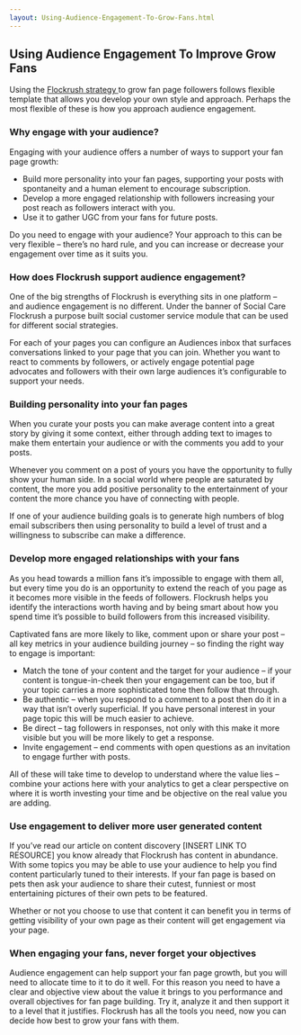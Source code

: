 ```yaml
---
layout: Using-Audience-Engagement-To-Grow-Fans.html
---
```


<div class="ui left vertical stripe segment">
  <div class="ui left text container">
  <h2>Using Audience Engagement To Improve Grow Fans</h2>
  <p>Using the
    <a href="/resources/How-to-build-an-audience-of-one-million-fans-in-ten-steps/">Flockrush strategy </a> to grow fan page followers follows flexible template that allows you develop your own style and approach. Perhaps the most flexible of these is how you approach audience engagement.
  </p>
  <h3 class="ui header">Why engage with your audience?</h3>
  <p>
    Engaging with your audience offers a number of ways to support your fan page growth:</p>
  <ul class="ui list p-light-up"><li>Build more personality into your fan pages, supporting your posts with spontaneity and a human element to encourage subscription.</li><li>
      Develop a more engaged relationship with followers increasing your post reach as followers interact with you.</li><li>
      Use it to gather UGC from your fans for future posts.</li></ul>
  <p>Do you need to engage with your audience? Your approach to this can be very flexible – there’s no hard rule, and you can increase or decrease your engagement over time as it suits you.
  </p>
  <h3 class="ui header">How does Flockrush support audience engagement?</h3>
  <p>
    One of the big strengths of Flockrush is everything sits in one platform – and audience engagement is no different. Under the banner of Social Care Flockrush a purpose built social customer service module that can be used for different social strategies.
    </p>
  <p>
    For each of your pages you can configure an Audiences inbox that surfaces conversations linked to your page that you can join. Whether you want to react to comments by followers, or actively engage potential page advocates and followers with their own
    large audiences it’s configurable to support your needs.
  </p>
  <h3 class="ui header">Building personality into your fan pages</h3>
  <p>
    When you curate your posts you can make average content into a great story by giving it some context, either through adding text to images to make them entertain your audience or with the comments you add to your posts.</p>
  <p>
    Whenever you comment on a post of yours you have the opportunity to fully show your human side. In a social world where people are saturated by content, the more you add positive personality to the entertainment of your content the more chance you have
    of connecting with people. </p>
  <p>
    If one of your audience building goals is to generate high numbers of blog email subscribers then using personality to build a level of trust and a willingness to subscribe can make a difference.
  </p>
  <h3 class="ui header">Develop more engaged relationships with your fans</h3>
  <p>
    As you head towards a million fans it’s impossible to engage with them all, but every time you do is an opportunity to extend the reach of you page as it becomes more visible in the feeds of followers. Flockrush helps you identify the interactions worth
    having and by being smart about how you spend time it’s possible to build followers from this increased visibility.</p>
  <p>
    Captivated fans are more likely to like, comment upon or share your post – all key metrics in your audience building journey – so finding the right way to engage is important:</p>
  <ul class="ui list p-light-up"><li>Match the tone of your content and the target for your audience – if your content is tongue-in-cheek then your engagement can be too, but if your topic carries a more sophisticated tone then follow that through.</li><li>
      Be authentic – when you respond to a comment to a post then do it in a way that isn’t overly superficial. If you have personal interest in your page topic this will be much easier to achieve.</li><li>
      Be direct – tag followers in responses, not only with this make it more visible but you will be more likely to get a response.</li><li>
      Invite engagement – end comments with open questions as an invitation to engage further with posts.</li></ul>
  <p>All of these will take time to develop to understand where the value lies – combine your actions here with your analytics to get a clear perspective on where it is worth investing your time and be objective on the real value you are adding.
  </p>
  <h3 class="ui header">Use engagement to deliver more user generated content</h3>
  <p>
    If you’ve read our article on content discovery [INSERT LINK TO RESOURCE] you know already that Flockrush has content in abundance. With some topics you may be able to use your audience to help you find content particularly tuned to their interests. If
    your fan page is based on pets then ask your audience to share their cutest, funniest or most entertaining pictures of their own pets to be featured. </p>
  <p>
    Whether or not you choose to use that content it can benefit you in terms of getting visibility of your own page as their content will get engagement via your page.
  </p>
  <h3 class="ui header">When engaging your fans, never forget your objectives</h3>
  <p>
    Audience engagement can help support your fan page growth, but you will need to allocate time to it to do it well. For this reason you need to have a clear and objective view about the value it brings to you performance and overall objectives for fan
    page building. Try it, analyze it and then support it to a level that it justifies. Flockrush has all the tools you need, now you can decide how best to grow your fans with them.</p>
</div>
</div>
